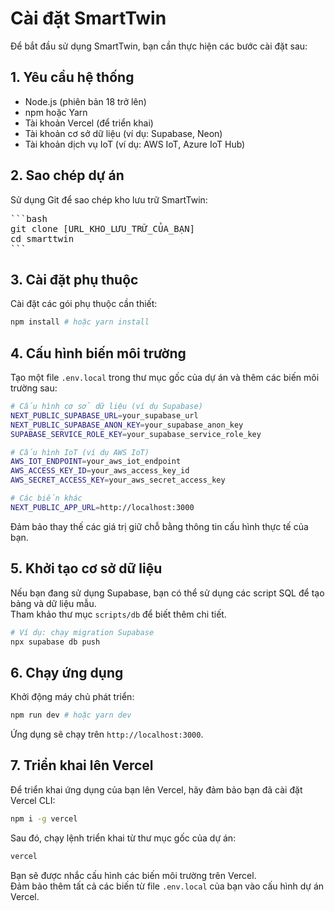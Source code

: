 # Cài đặt SmartTwin

Để bắt đầu sử dụng SmartTwin, bạn cần thực hiện các bước cài đặt sau:

## 1. Yêu cầu hệ thống

- Node.js (phiên bản 18 trở lên)  
- npm hoặc Yarn  
- Tài khoản Vercel (để triển khai)  
- Tài khoản cơ sở dữ liệu (ví dụ: Supabase, Neon)  
- Tài khoản dịch vụ IoT (ví dụ: AWS IoT, Azure IoT Hub)

## 2. Sao chép dự án

Sử dụng Git để sao chép kho lưu trữ SmartTwin:
<pre>
```bash
git clone [URL_KHO_LƯU_TRỮ_CỦA_BẠN]
cd smarttwin
```
</pre>

## 3. Cài đặt phụ thuộc

Cài đặt các gói phụ thuộc cần thiết:

```bash
npm install # hoặc yarn install
```

## 4. Cấu hình biến môi trường

Tạo một file `.env.local` trong thư mục gốc của dự án và thêm các biến môi trường sau:

```bash
# Cấu hình cơ sở dữ liệu (ví dụ Supabase)
NEXT_PUBLIC_SUPABASE_URL=your_supabase_url
NEXT_PUBLIC_SUPABASE_ANON_KEY=your_supabase_anon_key
SUPABASE_SERVICE_ROLE_KEY=your_supabase_service_role_key

# Cấu hình IoT (ví dụ AWS IoT)
AWS_IOT_ENDPOINT=your_aws_iot_endpoint
AWS_ACCESS_KEY_ID=your_aws_access_key_id
AWS_SECRET_ACCESS_KEY=your_aws_secret_access_key

# Các biến khác
NEXT_PUBLIC_APP_URL=http://localhost:3000
```

Đảm bảo thay thế các giá trị giữ chỗ bằng thông tin cấu hình thực tế của bạn.

## 5. Khởi tạo cơ sở dữ liệu

Nếu bạn đang sử dụng Supabase, bạn có thể sử dụng các script SQL để tạo bảng và dữ liệu mẫu.  
Tham khảo thư mục `scripts/db` để biết thêm chi tiết.

```bash
# Ví dụ: chạy migration Supabase
npx supabase db push
```

## 6. Chạy ứng dụng

Khởi động máy chủ phát triển:

```bash
npm run dev # hoặc yarn dev
```

Ứng dụng sẽ chạy trên `http://localhost:3000`.

## 7. Triển khai lên Vercel

Để triển khai ứng dụng của bạn lên Vercel, hãy đảm bảo bạn đã cài đặt Vercel CLI:

```bash
npm i -g vercel
```

Sau đó, chạy lệnh triển khai từ thư mục gốc của dự án:

```bash
vercel
```

Bạn sẽ được nhắc cấu hình các biến môi trường trên Vercel.  
Đảm bảo thêm tất cả các biến từ file `.env.local` của bạn vào cấu hình dự án Vercel.